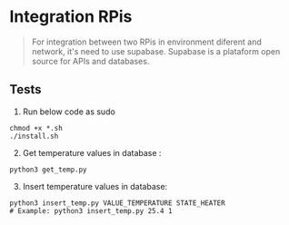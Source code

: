 # Integration RPis

> For integration between two RPis in environment diferent and network, it's need to use supabase. Supabase is a plataform open source for APIs and databases.

## Tests

1. Run below code as sudo

```shell
chmod +x *.sh
./install.sh
```

2. Get temperature values in database :

```shell
python3 get_temp.py
```

3. Insert temperature values in database:
```shell
python3 insert_temp.py VALUE_TEMPERATURE STATE_HEATER
# Example: python3 insert_temp.py 25.4 1
```

